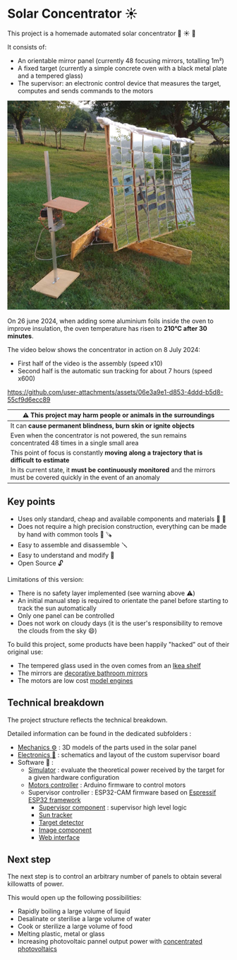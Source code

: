 # Solar Concentrator :sunny:

This project is a homemade automated solar concentrator :wrench: :sunny: :mag_right:

It consists of:
* An orientable mirror panel (currently 48 focusing mirrors, totalling 1m²)
* A fixed target (currently a simple concrete oven with a black metal plate and a tempered glass)
* The supervisor: an electronic control device that measures the target, computes and sends commands to the motors

![Solar Concentrator](solar_concentrator.jpg)

On 26 june 2024, when adding some aluminium foils inside the oven to improve insulation,
the oven temperature has risen to __210°C after 30 minutes__.

The video below shows the concentrator in action on 8 July 2024:
* First half of the video is the assembly (speed x10)
* Second half is the automatic sun tracking for about 7 hours (speed x600)

https://github.com/user-attachments/assets/06e3a9e1-d853-4ddd-b5d8-55cf9d6ecc89

| :warning: This project may harm people or animals in the surroundings |
|---------------------------------------------------------------------- |
| It can __cause permanent blindness, burn skin or ignite objects__ |
| Even when the concentrator is not powered, the sun remains concentrated 48 times in a single small area |
| This point of focus is constantly __moving along a trajectory that is difficult to estimate__ |
| In its current state, it __must be continuously monitored__ and the mirrors must be covered quickly in the event of an anomaly |

## Key points

* Uses only standard, cheap and available components and materials :bricks: :nut_and_bolt:
* Does not require a high precision construction, everything can be made by hand with common tools :straight_ruler: :carpentry_saw:
* Easy to assemble and disassemble :screwdriver:
* Easy to understand and modify :mag_right:
* Open Source :unlock:

Limitations of this version:
* There is no safety layer implemented (see warning above :warning:)
* An initial manual step is required to orientate the panel before starting to track the sun automatically
* Only one panel can be controlled
* Does not work on cloudy days (it is the user's responsibility to remove the clouds from the sky :smile:)

To build this project, some products have been happily "hacked" out of their original use:
* The tempered glass used in the oven comes from an [Ikea shelf](https://www.ikea.com/fr/fr/p/komplement-tablette-en-verre-blanc-80257647/)
* The mirrors are [decorative bathroom mirrors](https://www.bricoman.fr/lot-6-miroirs-adhesif-carre-15x15-cm-1429043.html)
* The motors are low cost [model engines](https://www.gotronic.fr/art-motoreducteur-mfa-950d8101ln-11376.htm)

## Technical breakdown

The project structure reflects the technical breakdown.

Detailed information can be found in the dedicated subfolders :

* [Mechanics :gear:](mechanics/README.md) : 3D models of the parts used in the solar panel
* [Electronics :electric_plug:](electronics/supervisor/README.md) : schematics and layout of the custom supervisor board
* Software :floppy_disk: :
    * [Simulator](software/simulator/README.md) : evaluate the theoretical power received by the target for a given hardware configuration
    * [Motors controller](software/motors_controller/README.md) : Arduino firmware to control motors
    * Supervisor controller : ESP32-CAM firmware based on [Espressif ESP32 framework](https://docs.espressif.com/projects/esp-idf/en/latest/esp32/index.html)
        * [Supervisor component](software/supervisor_controller/components/supervisor/README.md) : supervisor high level logic
        * [Sun tracker](software/supervisor_controller/components/sun_tracker/README.md)
        * [Target detector](software/supervisor_controller/components/sun_tracker/README.md)
        * [Image component](software/supervisor_controller/components/image/README.md)
        * [Web interface](software/supervisor_controller/components/web_interface/README.md)

## Next step

The next step is to control an arbitrary number of panels to obtain several killowatts of power.

This would open up the following possibilities:
* Rapidly boiling a large volume of liquid
* Desalinate or sterilise a large volume of water
* Cook or sterilize a large volume of food
* Melting plastic, metal or glass
* Increasing photovoltaic pannel output power with [concentrated photovoltaics](https://en.wikipedia.org/wiki/Concentrator_photovoltaics)


